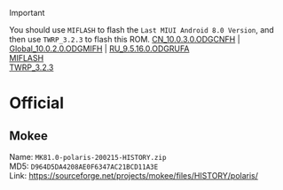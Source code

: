 > [!IMPORTANT]
> You should use `MIFLASH` to flash the `Last MIUI Android 8.0 Version`, and then use `TWRP_3.2.3` to flash this ROM.
> [CN_10.0.3.0.ODGCNFH](https://xiaomirom.com/download/mi-mix-2s-polaris-stable-V10.0.3.0.ODGCNFH/#china-fastboot) | [Global_10.0.2.0.ODGMIFH](https://xiaomirom.com/download/mi-mix-2s-polaris-stable-V10.0.2.0.ODGMIFH/#global-fastboot) | [RU_9.5.16.0.ODGRUFA](https://xiaomirom.com/download/mi-mix-2s-polaris-stable-V9.5.16.0.ODGRUFA/#russia-fastboot)  
> [MIFLASH](https://xiaomirom.com/en/download-xiaomi-flash-tool-miflash/)  
> [TWRP_3.2.3](https://dl.twrp.me/polaris/)

# Official
## Mokee
Name: `MK81.0-polaris-200215-HISTORY.zip`  
MD5: `D964D5DA4208AE0F6347AC21BCD11A3E`  
Link: https://sourceforge.net/projects/mokee/files/HISTORY/polaris/  

